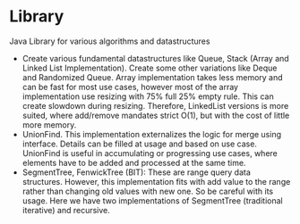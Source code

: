 # Library
Java Library for various algorithms and datastructures

- Create various fundamental datastructures like Queue, Stack (Array and Linked List Implementation). Create some other variations like Deque and Randomized Queue. Array implementation takes less memory and can be fast for most use cases, however most of the array implementation use resizing with 75% full 25% empty rule. This can create slowdown during resizing. Therefore, LinkedList versions is more suited, where add/remove mandates strict O(1), but with the cost of little more memory.
- UnionFind. This implementation externalizes the logic for merge using interface. Details can be filled at usage and based on use case.  UnionFind is useful in accumulating or progressing use cases, where elements have to be added and processed at the same time.
- SegmentTree, FenwickTree (BIT): These are range query data structures. However, this implementation fits with add value to the range rather than changing old values with new one. So be careful with its usage. Here we have two implementations of SegmentTree (traditional iterative) and recursive.
